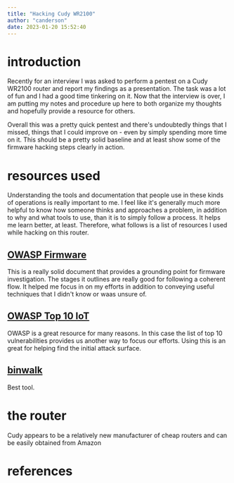 ```yaml
---
title: "Hacking Cudy WR2100"
author: "canderson"
date: 2023-01-20 15:52:40
---
```


# introduction

Recently for an interview I was asked to perform a pentest on a Cudy WR2100 router and report my findings as a presentation. The task was a lot of fun and I had a good time tinkering on it. Now that the interview is over, I am putting my notes and procedure up here to both organize my thoughts and hopefully provide a resource for others. 

Overall this was a pretty quick pentest and there's undoubtedly things that I missed, things that I could improve on - even by simply spending more time on it. This should be a pretty solid baseline and at least show some of the firmware hacking steps clearly in action. 

# resources used

Understanding the tools and documentation that people use in these kinds of operations is really important to me. I feel like it's generally much more helpful to know how someone thinks and approaches a problem, in addition to why and what tools to use, than it is to simply follow a process. It helps me learn better, at least. Therefore, what follows is a list of resources I used while hacking on this router. 

## [OWASP Firmware](https://scriptingxss.gitbook.io/firmware-security-testing-methodology/)

This is a really solid document that provides a grounding point for firmware investigation. The stages it outlines are really good for following a coherent flow. It helped me focus in on my efforts in addition to conveying useful techniques that I didn't know or waas unsure of.  

## [OWASP Top 10 IoT](https://wiki.owasp.org/index.php/OWASP_Internet_of_Things_Project#tab=IoT_Top_10)

OWASP is a great resource for many reasons. In this case the list of top 10 vulnerabilities provides us another way to focus our efforts. Using this is an great for helping find the initial attack surface. 

## [binwalk](https://github.com/ReFirmLabs/binwalk)

Best tool.

# the router

Cudy appears to be a relatively new manufacturer of cheap routers and can be easily obtained from Amazon

# references


